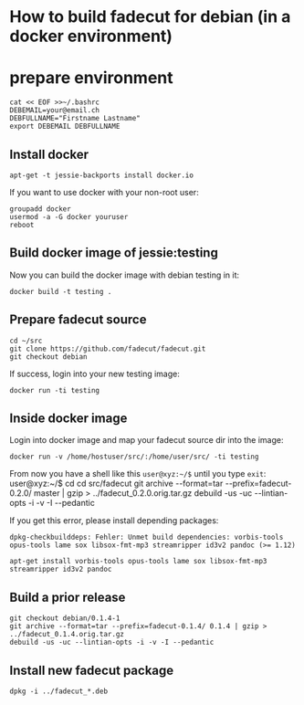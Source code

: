 # How to build fadecut for debian (in a docker environment)

# prepare environment

	cat << EOF >>~/.bashrc
	DEBEMAIL=your@email.ch
	DEBFULLNAME="Firstname Lastname"
	export DEBEMAIL DEBFULLNAME

## Install docker

	apt-get -t jessie-backports install docker.io

If you want to use docker with your non-root user:

	groupadd docker
	usermod -a -G docker youruser
	reboot

## Build docker image of jessie:testing

Now you can build the docker image with debian testing in it:

	docker build -t testing .

## Prepare fadecut source

	cd ~/src
	git clone https://github.com/fadecut/fadecut.git
	git checkout debian

If success, login into your new testing image:

	docker run -ti testing

## Inside docker image

Login into docker image and map your fadecut source dir into the image:

	docker run -v /home/hostuser/src/:/home/user/src/ -ti testing

From now you have a shell like this `user@xyz:~/$` until you type `exit`:
	user@xyz:~/$ cd
	cd src/fadecut
	git archive --format=tar --prefix=fadecut-0.2.0/ master | gzip > ../fadecut_0.2.0.orig.tar.gz
	debuild -us -uc --lintian-opts -i -v -I --pedantic

If you get this error, please install depending packages:

	dpkg-checkbuilddeps: Fehler: Unmet build dependencies: vorbis-tools opus-tools lame sox libsox-fmt-mp3 streamripper id3v2 pandoc (>= 1.12)

	apt-get install vorbis-tools opus-tools lame sox libsox-fmt-mp3 streamripper id3v2 pandoc

## Build a prior release

	git checkout debian/0.1.4-1
	git archive --format=tar --prefix=fadecut-0.1.4/ 0.1.4 | gzip > ../fadecut_0.1.4.orig.tar.gz
	debuild -us -uc --lintian-opts -i -v -I --pedantic

## Install new fadecut package

	dpkg -i ../fadecut_*.deb
